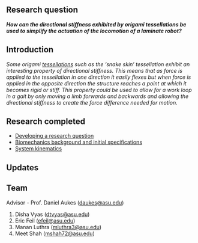 ## Research question

**_How can the directional stiffness exhibited by origami tessellations be used to simplify the actuation of the locomotion of a laminate robot?_**

## Introduction

_Some origami [tessellations](https://en.wikipedia.org/wiki/Tessellation)  such as the ‘snake skin’ tessellation exhibit an interesting property of directional stiffness. This means that as force is applied to the tessellation in one direction it easily flexes but when force is applied in the opposite direction the structure reaches a point at which it becomes rigid or stiff. This property could be used to allow for a work loop in a gait by only moving a limb forwards and backwards and allowing the directional stiffness to create the force difference needed for motion._

## Research completed
* [Developing a research question](/developing_a_research_question.md)
* [Biomechanics background and initial specifications](/Biomechanics_Background_and_Initial_Specifications.pdf)
* [System kinematics](/System_Kinematics.ipynb) 

## Updates

## Team

Advisor - Prof. Daniel Aukes (daukes@asu.edu)
1. Disha Vyas (dtvyas@asu.edu)
2. Eric Feil (efeil@asu.edu)
3. Manan Luthra (mluthra3@asu.edu)
4. Meet Shah (mshah72@asu.edu)
